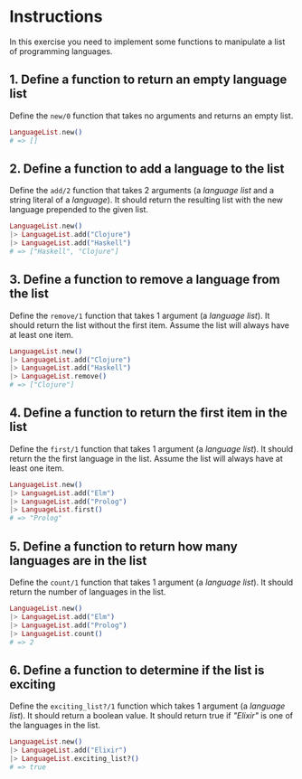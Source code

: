 # Instructions

In this exercise you need to implement some functions to manipulate a list of programming languages.

## 1. Define a function to return an empty language list

Define the `new/0` function that takes no arguments and returns an empty list.

```elixir
LanguageList.new()
# => []
```

## 2. Define a function to add a language to the list

Define the `add/2` function that takes 2 arguments (a _language list_ and a string literal of a _language_). It should return the resulting list with the new language prepended to the given list.

```elixir
LanguageList.new()
|> LanguageList.add("Clojure")
|> LanguageList.add("Haskell")
# => ["Haskell", "Clojure"]
```

## 3. Define a function to remove a language from the list

Define the `remove/1` function that takes 1 argument (a _language list_). It should return the list without the first item. Assume the list will always have at least one item.

```elixir
LanguageList.new()
|> LanguageList.add("Clojure")
|> LanguageList.add("Haskell")
|> LanguageList.remove()
# => ["Clojure"]
```

## 4. Define a function to return the first item in the list

Define the `first/1` function that takes 1 argument (a _language list_). It should return the the first language in the list. Assume the list will always have at least one item.

```elixir
LanguageList.new()
|> LanguageList.add("Elm")
|> LanguageList.add("Prolog")
|> LanguageList.first()
# => "Prolog"
```

## 5. Define a function to return how many languages are in the list

Define the `count/1` function that takes 1 argument (a _language list_). It should return the number of languages in the list.

```elixir
LanguageList.new()
|> LanguageList.add("Elm")
|> LanguageList.add("Prolog")
|> LanguageList.count()
# => 2
```

## 6. Define a function to determine if the list is exciting

Define the `exciting_list?/1` function which takes 1 argument (a _language list_). It should return a boolean value. It should return true if _"Elixir"_ is one of the languages in the list.

```elixir
LanguageList.new()
|> LanguageList.add("Elixir")
|> LanguageList.exciting_list?()
# => true
```
